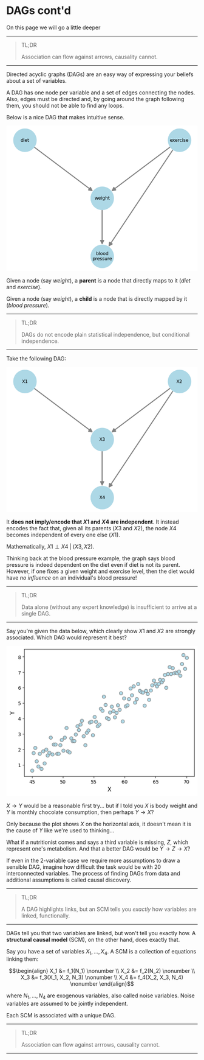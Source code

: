 # **DAGs cont'd**

On this page we will go a little deeper 

---

> TL;DR
> 
> Association can flow against arrows, causality cannot.

---


Directed acyclic graphs (DAGs) are an easy way of expressing your beliefs about a set of variables. 

A DAG has one node per variable and a set of edges connecting the nodes. Also, edges must be directed and, by going around the graph following them, you should not be able to find any loops. 

Below is a nice DAG that makes intuitive sense.

![alt text](imgs/dag1.png)

Given a node (say *weight*), a **parent** is a node that directly maps to it (*diet* and *exercise*).

Given a node (say *weight*), a **child** is a node that is directly mapped by it (*blood pressure*).

---

> TL;DR
> 
> DAGs do not encode plain statistical independence, but conditional independence.
---

Take the following DAG:

![alt text](imgs/dag2.png)

It **does not imply/encode that $X1$ and $X4$ are independent**. It instead encodes the fact that, given all its parents ($X3$ and $X2$), the node $X4$ becomes independent of every one else ($X1$).

Mathematically, $X1 \perp X4 \; | \; (X3, X2)$.

Thinking back at the blood pressure example, the graph says blood pressure is indeed dependent on the diet even if diet is not its parent. However, if one fixes a given weight and exercise level, then the diet would have *no influence* on an individual's blood pressure!

---

> TL;DR
> 
> Data alone (without any expert knowledge) is insufficient to arrive at a single DAG.
---

Say you're given the data below, which clearly show $X1$ and $X2$ are strongly associated. Which DAG would represent it best?

![alt text](imgs/dag3.png)

$X \rightarrow Y$ would be a reasonable first try... but if I told you $X$ is body weight and $Y$ is monthly chocolate consumption, then perhaps $Y \rightarrow X$?

Only because the plot shows $X$ on the horizontal axis, it doesn't mean it is the cause of $Y$ like we're used to thinking...

What if a nutritionist comes and says a third variable is missing, $Z$, which represent one's metabolism. And that a better DAG would be $Y \rightarrow Z \rightarrow X$?

If even in the 2-variable case we require more assumptions to draw a sensible DAG, imagine how difficult the task would be with 20 interconnected variables. The process of finding DAGs from data and additional assumptions is called causal discovery.


---

> TL;DR
> 
> A DAG highlights links, but an SCM tells you *exactly* how variables are linked, functionally.

---

DAGs tell you that two variables are linked, but won't tell you exactly how. A **structural causal model** (SCM), on the other hand, does exactly that.

Say you have a set of variables $X_1,...,X_4$. A SCM is a collection of equations linking them:

$$\begin{align}
X_1 &= f_1(N_1) \nonumber \\
X_2 &= f_2(N_2) \nonumber \\
X_3 &= f_3(X_1, X_2, N_3) \nonumber \\
X_4 &= f_4(X_2, X_3, N_4) \nonumber
\end{align}$$

where $N_1,...,N_4$ are exogenous variables, also called noise variables. Noise variables are assumed to be jointly independent.

Each SCM is associated with a unique DAG.

---

> TL;DR
> 
> Association can flow against arrrows, causality cannot.

---




